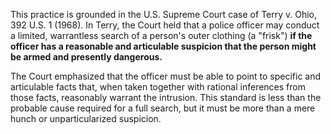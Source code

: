 This practice is grounded in the U.S. Supreme Court case of Terry v. Ohio, 392 U.S. 1 (1968). In Terry, the Court held that a
police officer may conduct a limited, warrantless search of a person's outer clothing (a "frisk") **if the officer has a reasonable and articulable suspicion that the person might be armed and presently dangerous.**

The Court emphasized that the officer must be able to point to specific and articulable facts that, when taken together with rational inferences from those facts, reasonably warrant the intrusion. This standard is less than the probable cause required
for a full search, but it must be more than a mere hunch or unparticularized suspicion.

 
